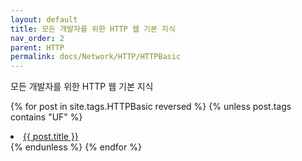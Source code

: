 ```yaml
---
layout: default
title: 모든 개발자를 위한 HTTP 웹 기본 지식
nav_order: 2
parent: HTTP
permalink: docs/Network/HTTP/HTTPBasic
---
```

모든 개발자를 위한 HTTP 웹 기본 지식

{% for post in site.tags.HTTPBasic reversed %}
{% unless post.tags contains "UF" %}
<li><a href="{{ post.url }}">{{ post.title }}</a></li>
{% endunless %}
{% endfor %}